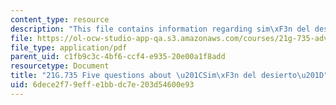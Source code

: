 ```yaml
---
content_type: resource
description: "This file contains information regarding sim\xF3n del desierto."
file: https://ol-ocw-studio-app-qa.s3.amazonaws.com/courses/21g-735-advanced-topics-in-hispanic-literature-and-film-the-films-of-luis-bunuel-fall-2013/6dece2f79effe1bbdc7e203d54600e93_MIT21G_735F13_Ques_Simon.pdf
file_type: application/pdf
parent_uid: c1fb9c3c-4bf6-ccf4-e935-20e00a1f8add
resourcetype: Document
title: "21G.735 Five questions about \u201CSim\xF3n del desierto\u201D"
uid: 6dece2f7-9eff-e1bb-dc7e-203d54600e93
---
```

